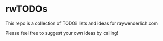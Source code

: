 # rwTODOs

This repo is a collection of TODOii lists and ideas for raywenderlich.com


Please feel free to suggest your own ideas by calling!
